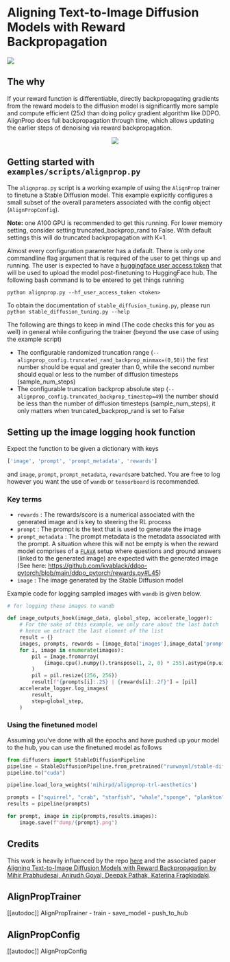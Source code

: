 # Aligning Text-to-Image Diffusion Models with Reward Backpropagation

[![](https://img.shields.io/badge/All_models-AlignProp-blue)](https://huggingface.co/models?other=alignprop,trl)

## The why

If your reward function is differentiable, directly backpropagating gradients from the reward models to the diffusion model is significantly more sample and compute efficient (25x) than doing policy gradient algorithm like DDPO.
AlignProp does full backpropagation through time, which allows updating the earlier steps of denoising via reward backpropagation.

<div style="text-align: center"><img src="https://huggingface.co/datasets/trl-lib/documentation-images/resolve/main/reward_tuning.png"/></div>


## Getting started with `examples/scripts/alignprop.py`

The `alignprop.py` script is a working example of using the `AlignProp` trainer to finetune a Stable Diffusion model. This example explicitly configures a small subset of the overall parameters associated with the config object (`AlignPropConfig`).

**Note:** one A100 GPU is recommended to get this running. For lower memory setting, consider setting truncated_backprop_rand to False. With default settings this will do truncated backpropagation with K=1.

Almost every configuration parameter has a default. There is only one commandline flag argument that is required of the user to get things up and running. The user is expected to have a [huggingface user access token](https://huggingface.co/docs/hub/security-tokens) that will be used to upload the model post-finetuning to HuggingFace hub. The following bash command is to be entered to get things running

```batch
python alignprop.py --hf_user_access_token <token>
```

To obtain the documentation of `stable_diffusion_tuning.py`, please run `python stable_diffusion_tuning.py --help`

The following are things to keep in mind (The code checks this for you as well) in general while configuring the trainer (beyond the use case of using the example script)

- The configurable randomized truncation range (`--alignprop_config.truncated_rand_backprop_minmax=(0,50)`) the first number should be equal and greater than 0, while the second number should equal or less to the number of diffusion timesteps (sample_num_steps)
- The configurable truncation backprop absolute step (`--alignprop_config.truncated_backprop_timestep=49`) the number should be less than the number of diffusion timesteps (sample_num_steps), it only matters when truncated_backprop_rand is set to False

## Setting up the image logging hook function

Expect the function to be given a dictionary with keys
```python
['image', 'prompt', 'prompt_metadata', 'rewards']

```
and `image`, `prompt`, `prompt_metadata`, `rewards`are batched.
You are free to log however you want the use of `wandb` or `tensorboard` is recommended.

### Key terms

- `rewards` : The rewards/score is a numerical associated with the generated image and is key to steering the RL process
- `prompt` : The prompt is the text that is used to generate the image
- `prompt_metadata` : The prompt metadata is the metadata associated with the prompt. A situation where this will not be empty is when the reward model comprises of a [`FLAVA`](https://huggingface.co/docs/transformers/model_doc/flava) setup where questions and ground answers (linked to the generated image) are expected with the generated image (See here: https://github.com/kvablack/ddpo-pytorch/blob/main/ddpo_pytorch/rewards.py#L45)
- `image` : The image generated by the Stable Diffusion model

Example code for logging sampled images with `wandb` is given below.

```python
# for logging these images to wandb

def image_outputs_hook(image_data, global_step, accelerate_logger):
    # For the sake of this example, we only care about the last batch
    # hence we extract the last element of the list
    result = {}
    images, prompts, rewards = [image_data['images'],image_data['prompts'],image_data['rewards']]
    for i, image in enumerate(images):
        pil = Image.fromarray(
            (image.cpu().numpy().transpose(1, 2, 0) * 255).astype(np.uint8)
        )
        pil = pil.resize((256, 256))
        result[f"{prompts[i]:.25} | {rewards[i]:.2f}"] = [pil]
    accelerate_logger.log_images(
        result,
        step=global_step,
    )

```

### Using the finetuned model

Assuming you've done with all the epochs and have pushed up your model to the hub, you can use the finetuned model as follows

```python
from diffusers import StableDiffusionPipeline
pipeline = StableDiffusionPipeline.from_pretrained("runwayml/stable-diffusion-v1-5")
pipeline.to("cuda")

pipeline.load_lora_weights('mihirpd/alignprop-trl-aesthetics')

prompts = ["squirrel", "crab", "starfish", "whale","sponge", "plankton"]
results = pipeline(prompts)

for prompt, image in zip(prompts,results.images):
    image.save(f"dump/{prompt}.png")
```

## Credits

This work is heavily influenced by the repo [here](https://github.com/mihirp1998/AlignProp/) and the associated paper [Aligning Text-to-Image Diffusion Models with Reward Backpropagation
 by Mihir Prabhudesai, Anirudh Goyal, Deepak Pathak, Katerina Fragkiadaki](https://huggingface.co/papers/2310.03739).

## AlignPropTrainer

[[autodoc]] AlignPropTrainer
    - train
    - save_model
    - push_to_hub

## AlignPropConfig

[[autodoc]] AlignPropConfig

